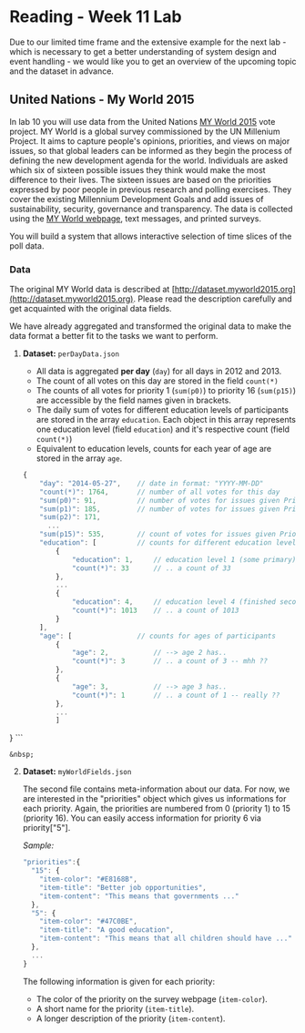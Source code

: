# Reading - Week 11 Lab

Due to our limited time frame and the extensive example for the next lab - which is necessary to get a better understanding of system design and event handling - we would like you to get an overview of the upcoming topic and the dataset in advance.


## United Nations - My World 2015

In lab 10 you will use data from the United Nations [MY World 2015](http://www.myworld2015.org/) vote project. MY World is a global survey commissioned by the UN Millenium Project. It aims to capture people's opinions, priorities, and views on major issues, so that global leaders can be informed as they begin the process of defining the new development agenda for the world. Individuals are asked which six of sixteen possible issues they think would make the most difference to their lives. The sixteen issues are based on the priorities expressed by poor people in previous research and polling exercises. They cover the existing Millennium Development Goals and add issues of sustainability, security, governance and transparency. The data is collected using the [MY World webpage](http://www.myworld2015.org/), text messages, and printed surveys.

You will build a system that allows interactive selection of time slices of the poll data.


### Data

The original MY World data is described at [http://dataset.myworld2015.org](http://dataset.myworld2015.org). Please read the description carefully and get acquainted with the original data fields.

We have already aggregated and transformed the original data to make the data format a better fit to the tasks we want to perform.


1. **Dataset:** ```perDayData.json```

	- All data is aggregated **per day** (```day```) for all days in 2012 and 2013.
	- The count of all votes on this day are stored in the field ```count(*)```
	- The counts of all votes for priority 1 (```sum(p0)```) to 		priority 16 (```sum(p15)```) are accessible by the field names given in brackets.
	- The daily sum of votes for different education levels of participants are stored in the array ```education```. Each object in this array represents one education level (field ```education```) and it's respective count (field ```count(*)```)
	- Equivalent to education levels, counts for each year of age are stored in the array ```age```.


	```javascript
	{
        "day": "2014-05-27",    // date in format: "YYYY-MM-DD"
        "count(*)": 1764,       // number of all votes for this day
        "sum(p0)": 91,          // number of votes for issues given Priority 1
        "sum(p1)": 185,         // number of votes for issues given Priority 2
        "sum(p2)": 171,
          ...
        "sum(p15)": 535,        // count of votes for issues given Priority 16
        "education": [          // counts for different education level
            {
                "education": 1,     // education level 1 (some primary) has..
                "count(*)": 33      // .. a count of 33
            },
            ...
            {
                "education": 4,     // education level 4 (finished secondary) has..
                "count(*)": 1013    // .. a count of 1013
            }
        ],
        "age": [                // counts for ages of participants
            {
                "age": 2,           // --> age 2 has..
                "count(*)": 3       // .. a count of 3 -- mhh ??
            },
            {
                "age": 3,           // --> age 3 has..
                "count(*)": 1       // .. a count of 1 -- really ??
            },
            ...
            ]
}
	```

	&nbsp;

2. **Dataset:** ```myWorldFields.json```

	The second file contains meta-information about our data. For now, we are interested in the "priorities" object which gives us informations for each priority. Again, the priorities are numbered from 0 (priority 1) to 15 (priority 16). You can easily access information for priority 6 via priority["5"].

	*Sample:*
	
	```javascript
	"priorities":{
      "15": {
        "item-color": "#E8168B",
        "item-title": "Better job opportunities",
        "item-content": "This means that governments ..."
      },
      "5": {
        "item-color": "#47C0BE",
        "item-title": "A good education",
        "item-content": "This means that all children should have ..."
      },
      ...
 	}
 	```
 	
 	The following information is given for each priority:

	- The color of the priority on the survey webpage (```item-color```).
	- A short name for the priority (```item-title```).
	- A longer description of the priority (```item-content```).
